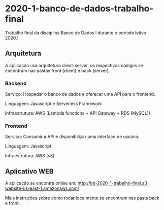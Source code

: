 # 2020-1-banco-de-dados-trabalho-final

Trabalho final da disciplina Banco de Dados I durante o período letivo 2020.1

## Arquitetura

A aplicação usa arquitetura client-server, os respectivos códigos se encontram nas pastas front (client) e back (server).


### Backend

Serviço: Hospedar o banco de dados e oferecer uma API para o frontend.

Linguagem: Javascript e Serverless Framework

Infraestrutura: AWS (Lambda functions + API Gateway + RDS (MySQL))


### Frontend

Serviço: Consumir a API e disponibilizar uma interface de usuário.

Linguagem: Javascript

Infraestrutura: AWS (s3)


## Aplicativo WEB

A aplicação se encontra online em: http://bd-2020-1-trabalho-final.s3-website-us-east-1.amazonaws.com/

Mais instruções sobre como rodar localmente se encontram nas pasts back e front.
